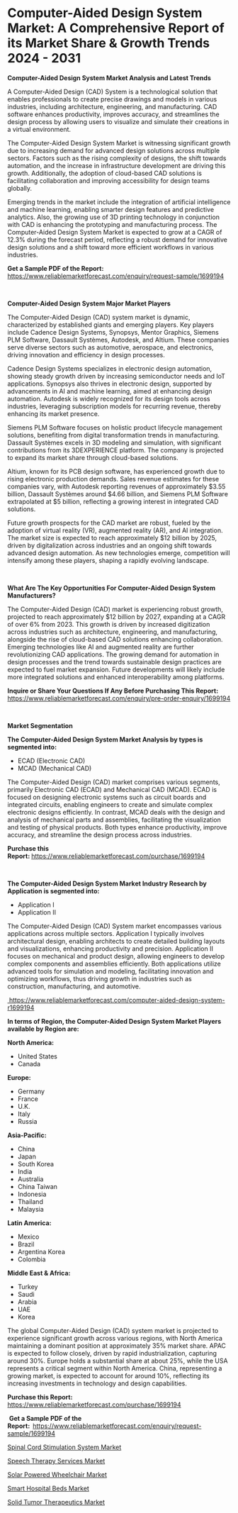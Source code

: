 <p><h1>Computer-Aided Design System Market: A Comprehensive Report of its Market Share & Growth Trends 2024 - 2031</h1></p><p><strong>Computer-Aided Design System Market Analysis and Latest Trends</strong></p>
<p><p>A Computer-Aided Design (CAD) System is a technological solution that enables professionals to create precise drawings and models in various industries, including architecture, engineering, and manufacturing. CAD software enhances productivity, improves accuracy, and streamlines the design process by allowing users to visualize and simulate their creations in a virtual environment.</p><p>The Computer-Aided Design System Market is witnessing significant growth due to increasing demand for advanced design solutions across multiple sectors. Factors such as the rising complexity of designs, the shift towards automation, and the increase in infrastructure development are driving this growth. Additionally, the adoption of cloud-based CAD solutions is facilitating collaboration and improving accessibility for design teams globally.</p><p>Emerging trends in the market include the integration of artificial intelligence and machine learning, enabling smarter design features and predictive analytics. Also, the growing use of 3D printing technology in conjunction with CAD is enhancing the prototyping and manufacturing process. The Computer-Aided Design System Market is expected to grow at a CAGR of 12.3% during the forecast period, reflecting a robust demand for innovative design solutions and a shift toward more efficient workflows in various industries.</p></p>
<p><strong>Get a Sample PDF of the Report:&nbsp;</strong> <a href="https://www.reliablemarketforecast.com/enquiry/request-sample/1699194?utm_campaign=1768&utm_medium=2&utm_source=Github&utm_content=ia&utm_term=20102024&utm_id=computer-aided-design-system">https://www.reliablemarketforecast.com/enquiry/request-sample/1699194</a></p>
<p>&nbsp;</p>
<p><strong>Computer-Aided Design System Major Market Players</strong></p>
<p><p>The Computer-Aided Design (CAD) system market is dynamic, characterized by established giants and emerging players. Key players include Cadence Design Systems, Synopsys, Mentor Graphics, Siemens PLM Software, Dassault Systèmes, Autodesk, and Altium. These companies serve diverse sectors such as automotive, aerospace, and electronics, driving innovation and efficiency in design processes.</p><p>Cadence Design Systems specializes in electronic design automation, showing steady growth driven by increasing semiconductor needs and IoT applications. Synopsys also thrives in electronic design, supported by advancements in AI and machine learning, aimed at enhancing design automation. Autodesk is widely recognized for its design tools across industries, leveraging subscription models for recurring revenue, thereby enhancing its market presence.</p><p>Siemens PLM Software focuses on holistic product lifecycle management solutions, benefiting from digital transformation trends in manufacturing. Dassault Systèmes excels in 3D modeling and simulation, with significant contributions from its 3DEXPERIENCE platform. The company is projected to expand its market share through cloud-based solutions.</p><p>Altium, known for its PCB design software, has experienced growth due to rising electronic production demands. Sales revenue estimates for these companies vary, with Autodesk reporting revenues of approximately $3.55 billion, Dassault Systèmes around $4.66 billion, and Siemens PLM Software extrapolated at $5 billion, reflecting a growing interest in integrated CAD solutions.</p><p>Future growth prospects for the CAD market are robust, fueled by the adoption of virtual reality (VR), augmented reality (AR), and AI integration. The market size is expected to reach approximately $12 billion by 2025, driven by digitalization across industries and an ongoing shift towards advanced design automation. As new technologies emerge, competition will intensify among these players, shaping a rapidly evolving landscape.</p></p>
<p>&nbsp;</p>
<p><strong>What Are The Key Opportunities For Computer-Aided Design System Manufacturers?</strong></p>
<p><p>The Computer-Aided Design (CAD) market is experiencing robust growth, projected to reach approximately $12 billion by 2027, expanding at a CAGR of over 6% from 2023. This growth is driven by increased digitization across industries such as architecture, engineering, and manufacturing, alongside the rise of cloud-based CAD solutions enhancing collaboration. Emerging technologies like AI and augmented reality are further revolutionizing CAD applications. The growing demand for automation in design processes and the trend towards sustainable design practices are expected to fuel market expansion. Future developments will likely include more integrated solutions and enhanced interoperability among platforms.</p></p>
<p><strong>Inquire or Share Your Questions If Any Before Purchasing This Report:</strong> <a href="https://www.reliablemarketforecast.com/enquiry/pre-order-enquiry/1699194?utm_campaign=1768&utm_medium=2&utm_source=Github&utm_content=ia&utm_term=20102024&utm_id=computer-aided-design-system">https://www.reliablemarketforecast.com/enquiry/pre-order-enquiry/1699194</a></p>
<p>&nbsp;</p>
<p><strong>Market Segmentation</strong></p>
<p><strong>The Computer-Aided Design System Market Analysis by types is segmented into:</strong></p>
<p><ul><li>ECAD (Electronic CAD)</li><li>MCAD (Mechanical CAD)</li></ul></p>
<p><p>The Computer-Aided Design (CAD) market comprises various segments, primarily Electronic CAD (ECAD) and Mechanical CAD (MCAD). ECAD is focused on designing electronic systems such as circuit boards and integrated circuits, enabling engineers to create and simulate complex electronic designs efficiently. In contrast, MCAD deals with the design and analysis of mechanical parts and assemblies, facilitating the visualization and testing of physical products. Both types enhance productivity, improve accuracy, and streamline the design process across industries.</p></p>
<p><strong>Purchase this Report:&nbsp;</strong><a href="https://www.reliablemarketforecast.com/purchase/1699194?utm_campaign=1768&utm_medium=2&utm_source=Github&utm_content=ia&utm_term=20102024&utm_id=computer-aided-design-system">https://www.reliablemarketforecast.com/purchase/1699194</a></p>
<p>&nbsp;</p>
<p><strong>The Computer-Aided Design System Market Industry Research by Application is segmented into:</strong></p>
<p><ul><li>Application I</li><li>Application II</li></ul></p>
<p><p>The Computer-Aided Design (CAD) System market encompasses various applications across multiple sectors. Application I typically involves architectural design, enabling architects to create detailed building layouts and visualizations, enhancing productivity and precision. Application II focuses on mechanical and product design, allowing engineers to develop complex components and assemblies efficiently. Both applications utilize advanced tools for simulation and modeling, facilitating innovation and optimizing workflows, thus driving growth in industries such as construction, manufacturing, and automotive.</p></p>
<p><a href="https://www.reliablemarketforecast.com/computer-aided-design-system-r1699194?utm_campaign=1768&utm_medium=2&utm_source=Github&utm_content=ia&utm_term=20102024&utm_id=computer-aided-design-system">&nbsp;https://www.reliablemarketforecast.com/computer-aided-design-system-r1699194</a></p>
<p><strong>In terms of Region, the Computer-Aided Design System Market Players available by Region are:</strong></p>
<p>
    <p> <strong> North America: </strong>
        <ul>
            <li>United States</li>
            <li>Canada</li>
        </ul>
        </p> 
    <p> <strong> Europe: </strong>
        <ul>
            <li>Germany</li>
            <li>France</li>
            <li>U.K.</li>
            <li>Italy</li>
            <li>Russia</li>
        </ul>
        </p> 
    <p> <strong> Asia-Pacific: </strong>
        <ul>
            <li>China</li>
            <li>Japan</li>
            <li>South Korea</li>
            <li>India</li>
            <li>Australia</li>
            <li>China Taiwan</li>
            <li>Indonesia</li>
            <li>Thailand</li>
            <li>Malaysia</li>
        </ul>
        </p> 
    <p> <strong> Latin America: </strong>
        <ul>
            <li>Mexico</li>
            <li>Brazil</li>
            <li>Argentina Korea</li>
            <li>Colombia</li>
        </ul>
        </p> 
    <p> <strong> Middle East & Africa: </strong>
        <ul>
            <li>Turkey</li>
            <li>Saudi</li>
            <li>Arabia</li>
            <li>UAE</li>
            <li>Korea</li>
        </ul>
    </p>
    </p>
<p><p>The global Computer-Aided Design (CAD) system market is projected to experience significant growth across various regions, with North America maintaining a dominant position at approximately 35% market share. APAC is expected to follow closely, driven by rapid industrialization, capturing around 30%. Europe holds a substantial share at about 25%, while the USA represents a critical segment within North America. China, representing a growing market, is expected to account for around 10%, reflecting its increasing investments in technology and design capabilities.</p></p>
<p><strong>Purchase this Report: </strong><a href="https://www.reliablemarketforecast.com/purchase/1699194?utm_campaign=1768&utm_medium=2&utm_source=Github&utm_content=ia&utm_term=20102024&utm_id=computer-aided-design-system">https://www.reliablemarketforecast.com/purchase/1699194</a></p>
<p>&nbsp;<strong>Get a Sample PDF of the Report:&nbsp;&nbsp;</strong><a href="https://www.reliablemarketforecast.com/enquiry/request-sample/1699194?utm_campaign=1768&utm_medium=2&utm_source=Github&utm_content=ia&utm_term=20102024&utm_id=computer-aided-design-system">https://www.reliablemarketforecast.com/enquiry/request-sample/1699194</a></p>
<p><strong></strong></p>
<p><p><a href="https://www.linkedin.com/pulse/navigating-global-spinal-cord-stimulation-system-market-z08he?utm_campaign=1768&utm_medium=2&utm_source=Github&utm_content=ia&utm_term=20102024&utm_id=computer-aided-design-system">Spinal Cord Stimulation System Market</a></p><p><a href="https://www.linkedin.com/pulse/speech-therapy-services-market-evolution-global-trends-regional-lbwwc?utm_campaign=1768&utm_medium=2&utm_source=Github&utm_content=ia&utm_term=20102024&utm_id=computer-aided-design-system">Speech Therapy Services Market</a></p><p><a href="https://www.linkedin.com/pulse/solar-powered-wheelchair-market-forecast-global-trends-5wbre?utm_campaign=1768&utm_medium=2&utm_source=Github&utm_content=ia&utm_term=20102024&utm_id=computer-aided-design-system">Solar Powered Wheelchair Market</a></p><p><a href="https://www.linkedin.com/pulse/key-drivers-smart-hospital-beds-market-trends-future-outlook-2v98e?utm_campaign=1768&utm_medium=2&utm_source=Github&utm_content=ia&utm_term=20102024&utm_id=computer-aided-design-system">Smart Hospital Beds Market</a></p><p><a href="https://www.linkedin.com/pulse/in-depth-analysis-global-solid-tumor-therapeutics-market-scope-cbp6c?utm_campaign=1768&utm_medium=2&utm_source=Github&utm_content=ia&utm_term=20102024&utm_id=computer-aided-design-system">Solid Tumor Therapeutics Market</a></p></p>